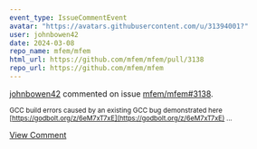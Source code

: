 ```yaml
---
event_type: IssueCommentEvent
avatar: "https://avatars.githubusercontent.com/u/31394001?"
user: johnbowen42
date: 2024-03-08
repo_name: mfem/mfem
html_url: https://github.com/mfem/mfem/pull/3138
repo_url: https://github.com/mfem/mfem
---
```


<a href='https://github.com/johnbowen42' target='_blank'>johnbowen42</a> commented on issue <a href='https://github.com/mfem/mfem/pull/3138' target='_blank'>mfem/mfem#3138</a>.

<small>GCC build errors caused by an existing GCC bug demonstrated here [https://godbolt.org/z/6eM7xT7xE](https://godbolt.org/z/6eM7xT7xE)...</small>

<a href='https://github.com/mfem/mfem/pull/3138' target='_blank'>View Comment</a>